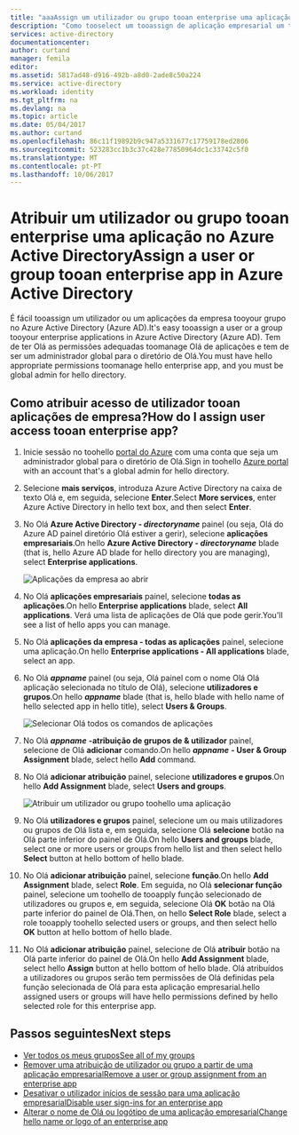 ```yaml
---
title: "aaaAssign um utilizador ou grupo tooan enterprise uma aplicação no Azure Active Directory | Microsoft Docs"
description: "Como tooselect um tooassign de aplicação empresarial um tooit de utilizador ou grupo no Azure Active Directory"
services: active-directory
documentationcenter: 
author: curtand
manager: femila
editor: 
ms.assetid: 5817ad48-d916-492b-a8d0-2ade8c50a224
ms.service: active-directory
ms.workload: identity
ms.tgt_pltfrm: na
ms.devlang: na
ms.topic: article
ms.date: 05/04/2017
ms.author: curtand
ms.openlocfilehash: 86c11f19892b9c947a5331677c17759178ed2806
ms.sourcegitcommit: 523283cc1b3c37c428e77850964dc1c33742c5f0
ms.translationtype: MT
ms.contentlocale: pt-PT
ms.lasthandoff: 10/06/2017
---
```

# <a name="assign-a-user-or-group-tooan-enterprise-app-in-azure-active-directory"></a><span data-ttu-id="0c90a-103">Atribuir um utilizador ou grupo tooan enterprise uma aplicação no Azure Active Directory</span><span class="sxs-lookup"><span data-stu-id="0c90a-103">Assign a user or group tooan enterprise app in Azure Active Directory</span></span>
<span data-ttu-id="0c90a-104">É fácil tooassign um utilizador ou um aplicações da empresa tooyour grupo no Azure Active Directory (Azure AD).</span><span class="sxs-lookup"><span data-stu-id="0c90a-104">It's easy tooassign a user or a group tooyour enterprise applications in Azure Active Directory (Azure AD).</span></span> <span data-ttu-id="0c90a-105">Tem de ter Olá as permissões adequadas toomanage Olá de aplicações e tem de ser um administrador global para o diretório de Olá.</span><span class="sxs-lookup"><span data-stu-id="0c90a-105">You must have hello appropriate permissions toomanage hello enterprise app, and you must be global admin for hello directory.</span></span>

## <a name="how-do-i-assign-user-access-tooan-enterprise-app"></a><span data-ttu-id="0c90a-106">Como atribuir acesso de utilizador tooan aplicações de empresa?</span><span class="sxs-lookup"><span data-stu-id="0c90a-106">How do I assign user access tooan enterprise app?</span></span>
1. <span data-ttu-id="0c90a-107">Inicie sessão no toohello [portal do Azure](https://portal.azure.com) com uma conta que seja um administrador global para o diretório de Olá.</span><span class="sxs-lookup"><span data-stu-id="0c90a-107">Sign in toohello [Azure portal](https://portal.azure.com) with an account that's a global admin for hello directory.</span></span>
2. <span data-ttu-id="0c90a-108">Selecione **mais serviços**, introduza Azure Active Directory na caixa de texto Olá e, em seguida, selecione **Enter**.</span><span class="sxs-lookup"><span data-stu-id="0c90a-108">Select **More services**, enter Azure Active Directory in hello text box, and then select **Enter**.</span></span>
3. <span data-ttu-id="0c90a-109">No Olá **Azure Active Directory - *directoryname***  painel (ou seja, Olá do Azure AD painel diretório Olá estiver a gerir), selecione **aplicações empresariais**.</span><span class="sxs-lookup"><span data-stu-id="0c90a-109">On hello **Azure Active Directory - *directoryname*** blade (that is, hello Azure AD blade for hello directory you are managing), select **Enterprise applications**.</span></span>

    ![Aplicações da empresa ao abrir](./media/active-directory-coreapps-assign-user-azure-portal/open-enterprise-apps.png)
4. <span data-ttu-id="0c90a-111">No Olá **aplicações empresariais** painel, selecione **todas as aplicações**.</span><span class="sxs-lookup"><span data-stu-id="0c90a-111">On hello **Enterprise applications** blade, select **All applications**.</span></span> <span data-ttu-id="0c90a-112">Verá uma lista de aplicações de Olá que pode gerir.</span><span class="sxs-lookup"><span data-stu-id="0c90a-112">You'll see a list of hello apps you can manage.</span></span>
5. <span data-ttu-id="0c90a-113">No Olá **aplicações da empresa - todas as aplicações** painel, selecione uma aplicação.</span><span class="sxs-lookup"><span data-stu-id="0c90a-113">On hello **Enterprise applications - All applications** blade, select an app.</span></span>
6. <span data-ttu-id="0c90a-114">No Olá ***appname*** painel (ou seja, Olá painel com o nome Olá Olá aplicação selecionada no título de Olá), selecione **utilizadores e grupos**.</span><span class="sxs-lookup"><span data-stu-id="0c90a-114">On hello ***appname*** blade (that is, hello blade with hello name of hello selected app in hello title), select **Users & Groups**.</span></span>

    ![Selecionar Olá todos os comandos de aplicações](./media/active-directory-coreapps-assign-user-azure-portal/select-app-users.png)
7. <span data-ttu-id="0c90a-116">No Olá ***appname*** **-atribuição de grupos de & utilizador** painel, selecione de Olá **adicionar** comando.</span><span class="sxs-lookup"><span data-stu-id="0c90a-116">On hello ***appname*** **- User & Group Assignment** blade, select hello **Add** command.</span></span>
8. <span data-ttu-id="0c90a-117">No Olá **adicionar atribuição** painel, selecione **utilizadores e grupos**.</span><span class="sxs-lookup"><span data-stu-id="0c90a-117">On hello **Add Assignment** blade, select **Users and groups**.</span></span>

    ![Atribuir um utilizador ou grupo toohello uma aplicação](./media/active-directory-coreapps-assign-user-azure-portal/assign-users.png)
9. <span data-ttu-id="0c90a-119">No Olá **utilizadores e grupos** painel, selecione um ou mais utilizadores ou grupos de Olá lista e, em seguida, selecione Olá **selecione** botão na Olá parte inferior do painel de Olá.</span><span class="sxs-lookup"><span data-stu-id="0c90a-119">On hello **Users and groups** blade, select one or more users or groups from hello list and then select hello **Select** button at hello bottom of hello blade.</span></span>
10. <span data-ttu-id="0c90a-120">No Olá **adicionar atribuição** painel, selecione **função**.</span><span class="sxs-lookup"><span data-stu-id="0c90a-120">On hello **Add Assignment** blade, select **Role**.</span></span> <span data-ttu-id="0c90a-121">Em seguida, no Olá **selecionar função** painel, selecione um toohello de tooapply função selecionado de utilizadores ou grupos e, em seguida, selecione Olá **OK** botão na Olá parte inferior do painel de Olá.</span><span class="sxs-lookup"><span data-stu-id="0c90a-121">Then, on hello **Select Role** blade, select a role tooapply toohello selected users or groups, and then select hello **OK** button at hello bottom of hello blade.</span></span>
11. <span data-ttu-id="0c90a-122">No Olá **adicionar atribuição** painel, selecione de Olá **atribuir** botão na Olá parte inferior do painel de Olá.</span><span class="sxs-lookup"><span data-stu-id="0c90a-122">On hello **Add Assignment** blade, select hello **Assign** button at hello bottom of hello blade.</span></span> <span data-ttu-id="0c90a-123">Olá atribuídos a utilizadores ou grupos serão tem permissões de Olá definidas pela função selecionada de Olá para esta aplicação empresarial.</span><span class="sxs-lookup"><span data-stu-id="0c90a-123">hello assigned users or groups will have hello permissions defined by hello selected role for this enterprise app.</span></span>

## <a name="next-steps"></a><span data-ttu-id="0c90a-124">Passos seguintes</span><span class="sxs-lookup"><span data-stu-id="0c90a-124">Next steps</span></span>
* [<span data-ttu-id="0c90a-125">Ver todos os meus grupos</span><span class="sxs-lookup"><span data-stu-id="0c90a-125">See all of my groups</span></span>](active-directory-groups-view-azure-portal.md)
* [<span data-ttu-id="0c90a-126">Remover uma atribuição de utilizador ou grupo a partir de uma aplicação empresarial</span><span class="sxs-lookup"><span data-stu-id="0c90a-126">Remove a user or group assignment from an enterprise app</span></span>](active-directory-coreapps-remove-assignment-azure-portal.md)
* [<span data-ttu-id="0c90a-127">Desativar o utilizador inícios de sessão para uma aplicação empresarial</span><span class="sxs-lookup"><span data-stu-id="0c90a-127">Disable user sign-ins for an enterprise app</span></span>](active-directory-coreapps-disable-app-azure-portal.md)
* [<span data-ttu-id="0c90a-128">Alterar o nome de Olá ou logótipo de uma aplicação empresarial</span><span class="sxs-lookup"><span data-stu-id="0c90a-128">Change hello name or logo of an enterprise app</span></span>](active-directory-coreapps-change-app-logo-user-azure-portal.md)
